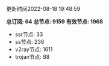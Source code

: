 更新时间2022-08-18 19:48:59

**总订阅: 64**
**总节点: 9159**
**有效节点: 1968**
- ssr节点: 33
- ss节点: 236
- v2ray节点: 1611
- trojan节点: 88

